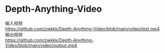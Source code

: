 # Depth-Anything-Video

输入视频  
https://github.com/zwkkk/Depth-Anything-Video/blob/main/video/test.mp4
输出视频  
https://github.com/zwkkk/Depth-Anything-Video/blob/main/video/output.mp4
